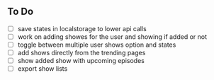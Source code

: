 ## To Do

- [ ] save states in localstorage to lower api calls
- [ ] work on adding showes for the user and showing if added or not
- [ ] toggle between multiple user shows option and states
- [ ] add shows directly from the trending pages
- [ ] show added show with upcoming episodes
- [ ] export show lists
